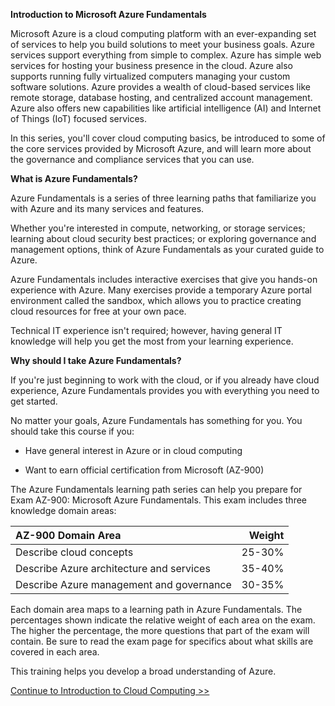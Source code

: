 **Introduction to Microsoft Azure Fundamentals**

Microsoft Azure is a cloud computing platform with an ever-expanding set
of services to help you build solutions to meet your business goals.
Azure services support everything from simple to complex. Azure has
simple web services for hosting your business presence in the cloud.
Azure also supports running fully virtualized computers managing your
custom software solutions. Azure provides a wealth of cloud-based
services like remote storage, database hosting, and centralized account
management. Azure also offers new capabilities like artificial
intelligence (AI) and Internet of Things (IoT) focused services.

In this series, you'll cover cloud computing basics, be introduced to
some of the core services provided by Microsoft Azure, and will learn
more about the governance and compliance services that you can use.

**What is Azure Fundamentals?**

Azure Fundamentals is a series of three learning paths that familiarize
you with Azure and its many services and features.

Whether you\'re interested in compute, networking, or storage services;
learning about cloud security best practices; or exploring governance
and management options, think of Azure Fundamentals as your curated
guide to Azure.

Azure Fundamentals includes interactive exercises that give you hands-on
experience with Azure. Many exercises provide a temporary Azure portal
environment called the sandbox, which allows you to practice creating
cloud resources for free at your own pace.

Technical IT experience isn\'t required; however, having general IT
knowledge will help you get the most from your learning experience.

**Why should I take Azure Fundamentals?**

If you\'re just beginning to work with the cloud, or if you already have
cloud experience, Azure Fundamentals provides you with everything you
need to get started.

No matter your goals, Azure Fundamentals has something for you. You
should take this course if you:

- Have general interest in Azure or in cloud computing

- Want to earn official certification from Microsoft (AZ-900)

The Azure Fundamentals learning path series can help you prepare for
Exam AZ-900: Microsoft Azure Fundamentals. This exam includes three
knowledge domain areas:

| AZ-900 Domain Area | Weight |
| :---------------- | ----: |
| Describe cloud concepts | 25-30%
| Describe Azure architecture and services | 35-40% |
| Describe Azure management and governance | 30-35% |

Each domain area maps to a learning path in Azure Fundamentals. The
percentages shown indicate the relative weight of each area on the exam.
The higher the percentage, the more questions that part of the exam will
contain. Be sure to read the exam page for specifics about what skills
are covered in each area.

This training helps you develop a broad understanding of Azure.

[Continue to Introduction to Cloud Computing >>](https://github.com/ERitzman/ERitzman/blob/main/Microsoft-AZ104/Introduction%20to%20cloud%20computing.md)
